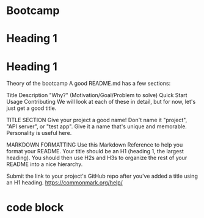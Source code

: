 # Bootcamp
# Heading 1
Heading 1
=========
Theory of the bootcamp
A good README.md has a few sections:

Title
Description
"Why?" (Motivation/Goal/Problem to solve)
Quick Start
Usage
Contributing
We will look at each of these in detail, but for now, let's just get a good title.

TITLE SECTION
Give your project a good name! Don't name it "project", "API server", or "test app". Give it a name that's unique and memorable. Personality is useful here.

MARKDOWN FORMATTING
Use this Markdown Reference to help you format your README. Your title should be an H1 (heading 1, the largest heading). You should then use H2s and H3s to organize the rest of your README into a nice hierarchy.

Submit the link to your project's GitHub repo after you've added a title using an H1 heading.
https://commonmark.org/help/
#
# code block

